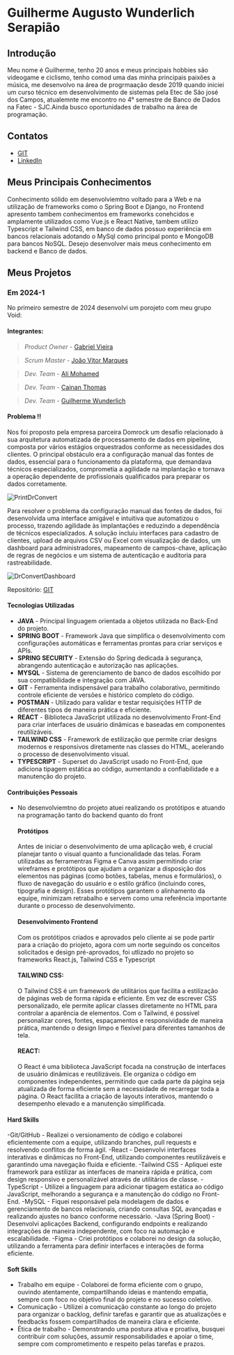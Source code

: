 # Guilherme Augusto Wunderlich Serapião 

## Introdução

Meu nome é Guilherme, tenho 20 anos e meus principais hobbies são videogame e ciclismo, tenho comod uma das minha principais paixões a música, me desenvolvo na área de progrmaação desde 2019 quando iniciei um curso técnico em desenvolvimento de sistemas pela Etec de São josé dos Campos, atualemnte me encontro no 4° semestre de Banco de Dados na Fatec - SJC.Ainda busco oportunidades de trabalho na área de programação. 

## Contatos
* [GIT](https://github.com/wunderlich-15/)
* [LinkedIn](https://www.linkedin.com/in/guilherme-wunderlich-aa56a2228/)

## Meus Principais Conhecimentos
Conhecimento sólido em desenvolviemtno voltado para a Web e na utilização de frameworks como o Spring Boot e Django, no Frontend apresento tambem conhecimentos em frameworks conehcidos e amplamente utilizados como Vue.js e React Native, tambem utilizo Typescript e Tailwind CSS, em banco de dados possuo experiência em bancos relacionais adotando o MySql como principal ponto e MongoDB para bancos NoSQL.
Desejo desenvolver mais meus conhecimento em backend e Banco de dados. 

## Meus Projetos

### Em 2024-1
No primeiro semestre de 2024 desenvolvi um porojeto com meu grupo Void:
#### **Integrantes:**

> _Product Owner_ - [Gabriel Vieira]()

> _Scrum Master_ - [João Vitor Marques]()

> _Dev. Team_ - [Ali Mohamed]()

> _Dev. Team_ - [Cainan Thomas]()

> _Dev. Team_ - [Guilherme Wunderlich]()

#### Problema ‼️
Nos foi proposto pela empresa parceira Domrock  um desafio relacionado à sua arquitetura automatizada de processamento de dados em pipeline, composta por vários estágios orquestrados conforme as necessidades dos clientes. O principal obstáculo era a configuração manual das fontes de dados, essencial para o funcionamento da plataforma, que demandava técnicos especializados, comprometia a agilidade na implantação e tornava a operação dependente de profissionais qualificados para preparar os dados corretamente.

![PrintDrConvert](https://github.com/Equipe-Void/drconvert/blob/sp1/design/layouts/login.png)

Para resolver o problema da configuração manual das fontes de dados, foi desenvolvida uma interface amigável e intuitiva que automatizou o processo, trazendo agilidade às implantações e reduzindo a dependência de técnicos especializados. A solução incluiu interfaces para cadastro de clientes, upload de arquivos CSV ou Excel com visualização de dados, um dashboard para administradores, mapeamento de campos-chave, aplicação de regras de negócios e um sistema de autenticação e auditoria para rastreabilidade.

![DrConvertDashboard](https://github.com/Equipe-Void/drconvert/blob/sp1/design/layouts/home.png)

Repositório: <a href="https://github.com/Equipe-Void/drconvert.git">GIT</a>

#### Tecnologias Utilizadas
- **JAVA** - Principal linguagem orientada a objetos utilizada no Back-End do projeto.  
- **SPRING BOOT** - Framework Java que simplifica o desenvolvimento com configurações automáticas e ferramentas prontas para criar serviços e APIs.  
- **SPRING SECURITY** - Extensão do Spring dedicada à segurança, abrangendo autenticação e autorização nas aplicações.  
- **MYSQL** - Sistema de gerenciamento de banco de dados escolhido por sua compatibilidade e integração com JAVA.  
- **GIT** - Ferramenta indispensável para trabalho colaborativo, permitindo controle eficiente de versões e histórico completo do código.  
- **POSTMAN** - Utilizado para validar e testar requisições HTTP de diferentes tipos de maneira prática e eficiente.  
- **REACT** - Biblioteca JavaScript utilizada no desenvolvimento Front-End para criar interfaces de usuário dinâmicas e baseadas em componentes reutilizáveis.  
- **TAILWIND CSS** - Framework de estilização que permite criar designs modernos e responsivos diretamente nas classes do HTML, acelerando o processo de desenvolvimento visual.  
- **TYPESCRIPT** - Superset do JavaScript usado no Front-End, que adiciona tipagem estática ao código, aumentando a confiabilidade e a manutenção do projeto.  

#### Contribuições Pessoais
- No desenvolviemtno do projeto atuei realizando os protótipos e atuando na programação tanto do backend quanto do front 
    #### Protótipos
    Antes de iniciar o desenvolvimento de uma aplicação web, é crucial planejar tanto o visual quanto a funcionalidade das telas. Foram utilizadas as ferramentras Figma e Canva assim permitindo criar wireframes e protótipos que ajudam a organizar a disposição dos elementos nas páginas (como botões, tabelas, menus e formulários), o fluxo de navegação do usuário e o estilo gráfico (incluindo cores, tipografia e design). Esses protótipos garantem o alinhamento da equipe, minimizam retrabalho e servem como uma referência importante durante o processo de desenvolvimento.
    
    #### Desenvolvimento Frontend
    Com os protótipos criados e aprovados pelo cliente ai se pode partir para a criação do priojeto, agora com um norte seguindo os conceitos solicitados e design pré-aprovados, foi utlizado no projeto so frameworks React.js, Tailwind CSS e Typescript
    
    #### TAILWIND CSS:
    O Tailwind CSS é um framework de utilitários que facilita a estilização de páginas web de forma rápida e eficiente. Em vez de escrever CSS personalizado, ele permite aplicar classes diretamente no HTML para controlar a aparência de elementos. Com o Tailwind, é possível personalizar cores, fontes, espaçamentos e responsividade de maneira prática, mantendo o design limpo e flexível para diferentes tamanhos de tela.

    #### REACT:  
    O React é uma biblioteca JavaScript focada na construção de interfaces de usuário dinâmicas e reutilizáveis. Ele organiza o código em componentes independentes, permitindo que cada parte da página seja atualizada de forma eficiente sem a necessidade de recarregar toda a página. O React facilita a criação de layouts interativos, mantendo o desempenho elevado e a manutenção simplificada.

#### Hard Skills

-Git/GitHub - Realizei o versionamento de código e colaborei eficientemente com a equipe, utilizando branches, pull requests e resolvendo conflitos de forma ágil.
-React - Desenvolvi interfaces interativas e dinâmicas no Front-End, utilizando componentes reutilizáveis e garantindo uma navegação fluida e eficiente.
-Tailwind CSS - Apliquei este framework para estilizar as interfaces de maneira rápida e prática, com design responsivo e personalizável através de utilitários de classe.
-TypeScript - Utilizei a linguagem para adicionar tipagem estática ao código JavaScript, melhorando a segurança e a manutenção do código no Front-End.
-MySQL - Fiquei responsável pela modelagem de dados e gerenciamento de bancos relacionais, criando consultas SQL avançadas e realizando ajustes no banco conforme necessário.
-Java (Spring Boot) - Desenvolvi aplicações Backend, configurando endpoints e realizando integrações de maneira independente, com foco na automação e escalabilidade.
-Figma - Criei protótipos e colaborei no design da solução, utilizando a ferramenta para definir interfaces e interações de forma eficiente.

#### Soft Skills
- Trabalho em equipe - Colaborei de forma eficiente com o grupo, ouvindo atentamente, compartilhando ideias e mantendo empatia, sempre com foco no objetivo final do projeto e no sucesso coletivo.  
- Comunicação - Utilizei a comunicação constante ao longo do projeto para organizar o backlog, definir tarefas e garantir que as atualizações e feedbacks fossem compartilhados de maneira clara e eficiente.  
- Ética de trabalho - Demonstrando uma postura ativa e proativa, busquei contribuir com soluções, assumir responsabilidades e apoiar o time, sempre com comprometimento e respeito pelas tarefas e prazos.